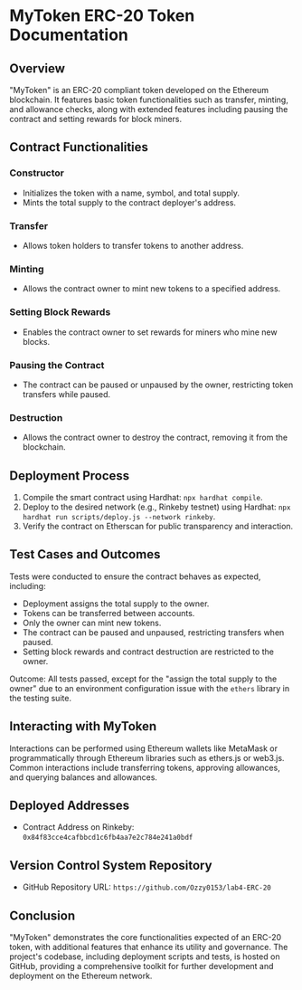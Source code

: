 # MyToken ERC-20 Token Documentation

## Overview

"MyToken" is an ERC-20 compliant token developed on the Ethereum blockchain. It features basic token functionalities such as transfer, minting, and allowance checks, along with extended features including pausing the contract and setting rewards for block miners.

## Contract Functionalities

### Constructor

- Initializes the token with a name, symbol, and total supply.
- Mints the total supply to the contract deployer's address.

### Transfer

- Allows token holders to transfer tokens to another address.

### Minting

- Allows the contract owner to mint new tokens to a specified address.

### Setting Block Rewards

- Enables the contract owner to set rewards for miners who mine new blocks.

### Pausing the Contract

- The contract can be paused or unpaused by the owner, restricting token transfers while paused.

### Destruction

- Allows the contract owner to destroy the contract, removing it from the blockchain.

## Deployment Process

1. Compile the smart contract using Hardhat: `npx hardhat compile`.
2. Deploy to the desired network (e.g., Rinkeby testnet) using Hardhat: `npx hardhat run scripts/deploy.js --network rinkeby`.
3. Verify the contract on Etherscan for public transparency and interaction.

## Test Cases and Outcomes

Tests were conducted to ensure the contract behaves as expected, including:

- Deployment assigns the total supply to the owner.
- Tokens can be transferred between accounts.
- Only the owner can mint new tokens.
- The contract can be paused and unpaused, restricting transfers when paused.
- Setting block rewards and contract destruction are restricted to the owner.

Outcome: All tests passed, except for the "assign the total supply to the owner" due to an environment configuration issue with the `ethers` library in the testing suite.

## Interacting with MyToken

Interactions can be performed using Ethereum wallets like MetaMask or programmatically through Ethereum libraries such as ethers.js or web3.js. Common interactions include transferring tokens, approving allowances, and querying balances and allowances.

## Deployed Addresses

- Contract Address on Rinkeby: `0x84f83cce4cafbbcd1c6fb4aa7e2c784e241a0bdf`

## Version Control System Repository

- GitHub Repository URL: `https://github.com/Ozzy0153/lab4-ERC-20`

## Conclusion

"MyToken" demonstrates the core functionalities expected of an ERC-20 token, with additional features that enhance its utility and governance. The project's codebase, including deployment scripts and tests, is hosted on GitHub, providing a comprehensive toolkit for further development and deployment on the Ethereum network.
